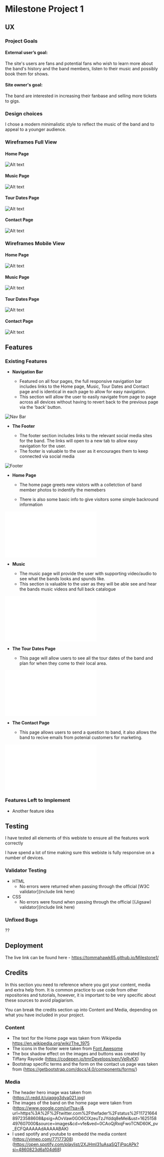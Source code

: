 # Milestone Project 1

## UX

### Project Goals

#### External user’s goal:
The site's users are fans and potential fans who wish to learn more about the band's history and the band members, listen to their music and possibly book them for shows.

#### Site owner's goal:
The band are interested in increasing their fanbase and selling more tickets to gigs.

 
### Design choices

I chose a modern minimalistic style to reflect the music of the band and to appeal to a younger audience.

### Wireframes Full View

#### Home Page

![Alt text](/assets/images/page1-full.png?raw=true "Home Page")

#### Music Page
![Alt text](/assets/images/page2-full.png?raw=true "Music Page")

#### Tour Dates Page
![Alt text](/assets/images/page3-full.png?raw=true "Tour Dates Page")

#### Contact Page
![Alt text](/assets/images/page4-full.png?raw=true "Contact Page")


### Wireframes Mobile View

#### Home Page

![Alt text](/assets/images/page1-mobile.png?raw=true "Home Page")

#### Music Page
![Alt text](/assets/images/page2-mobile.png?raw=true "Music Page")

#### Tour Dates Page
![Alt text](/assets/images/page3-mobile.png?raw=true "Tour Dates Page")

#### Contact Page
![Alt text](/assets/images/page4-mobile.png?raw=true "Contact Page")
## Features 


### Existing Features

- __Navigation Bar__

  - Featured on all four pages, the full responsive navigation bar includes links to the Home page, Music, Tour Dates and Contact page and is identical in each page to allow for easy navigation.
  - This section will allow the user to easily navigate from page to page across all devices without having to revert back to the previous page via the ‘back’ button. 

![Nav Bar](/assets/images/nav-bar.png?raw=true)


- __The Footer__ 

  - The footer section includes links to the relevant social media sites for the band. The links will open to a new tab to allow easy navigation for the user. 
  - The footer is valuable to the user as it encourages them to keep connected via social media

![Footer](/assets/images/footer.png?raw=true)

- __Home Page__

  - The home page greets new vistors with a colletction of band member photos to indentify the memebers

  - There is also some basic info to give visitors some simple backround information 

![Home Page](/index.html)

- __Music__

  - The music page will provide the user with supporting video/audio to see what the bands looks and spunds like. 
  - This section is valuable to the user as they will be able see and hear the bands music videos and full back catalogue

![Music](/music.html)

- __The Tour Dates Page__

  - This page will allow users to see all the tour dates of the band and plan for when they come to their local area.

![tour Dates](/tour-dates.html)


- __The Contact Page__

  - This page allows users to send a question to band, it also allows the band to recive emails from potenial customers for marketing.

![Contact](/contact.html)

### Features Left to Implement

- Another feature idea

## Testing 

I have tested all elements of this webiste to ensure all the features work correctly

I have spend a lot of time making sure this webiste is fully responsive on a number of devices.

### Validator Testing 

- HTML
  - No errors were returned when passing through the official [W3C validator](include link here)
- CSS
  - No errors were found when passing through the official [(Jigsaw) validator](include link here)

### Unfixed Bugs

?? 

## Deployment

The live link can be found here - https://tommahawk65.github.io/Milestone1/


## Credits 

In this section you need to reference where you got your content, media and extra help from. It is common practice to use code from other repositories and tutorials, however, it is important to be very specific about these sources to avoid plagiarism. 

You can break the credits section up into Content and Media, depending on what you have included in your project. 

### Content 

- The text for the Home page was taken from Wikipedia https://en.wikipedia.org/wiki/The_1975
- The icons in the footer were taken from [Font Awesome](https://fontawesome.com/)
- The box shadow effect on the images and buttons was created by Tiffany Rayside (https://codepen.io/tmrDevelops/pen/VeRvKX)
- Bootstrap specific terms and the form on the  contact us page was taken from (https://getbootstrap.com/docs/4.0/components/forms/)

### Media

- The header hero image was taken from (https://i.redd.it/ujaqgg3dya021.jpg)
- The images of the band on  the home page were taken from (https://www.google.com/url?sa=i&  url=https%3A%2F%2Ftwitter.com%2Fthefader%2Fstatus%2F1172166489723588608&psig=AOvVaw0GO6CIXzeuTzJYddq8eMei&ust=1625158497607000&source=images&cd=vfe&ved=0CAoQjRxqFwoTCND60K_pv_ECFQAAAAAdAAAAABAK)
- I used spotify and youtube to embedd the media content (https://vimeo.com/77177308)(https://open.spotify.com/playlist/2XJHmI31uAsaSQTjPqcAPk?si=4860823d6a104d68)




